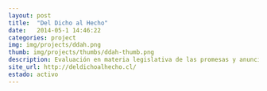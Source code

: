 ```yaml
---
layout: post
title:  "Del Dicho al Hecho"
date:   2014-05-1 14:46:22
categories: project
img: img/projects/ddah.png
thumb: img/projects/thumbs/ddah-thumb.png
description: Evaluación en materia legislativa de las promesas y anuncios de las autoridades.
site_url: http://deldichoalhecho.cl/
estado: activo
---
```

